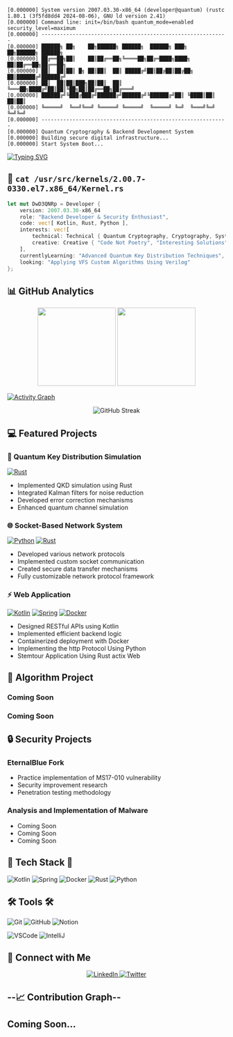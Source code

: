 <!-- Header -->
```ascii
[0.000000] System version 2007.03.30-x86_64 (developer@quantum) (rustc 1.80.1 (3f5fd8dd4 2024-08-06), GNU ld version 2.41)
[0.000000] Command line: init=/bin/bash quantum_mode=enabled security_level=maximum
[0.000000] ------------------------------------------------------------
[0.000000] ██████╗ ██╗    ██╗██████╗ ██████╗  ██████╗ ███╗   ██╗██████╗ ██████╗ 
[0.000000] ██╔══██╗██║    ██║██╔══██╗╚════██╗██╔═████╗████╗  ██║██╔══██╗██╔══██╗
[0.000000] ██║  ██║██║ █╗ ██║██║  ██║ █████╔╝██║██╔██║██╔██╗ ██║██████╔╝██████╔╝
[0.000000] ██║  ██║██║███╗██║██║  ██║ ╚═══██╗████╔╝██║██║╚██╗██║██╔══██╗██╔═══╝ 
[0.000000] ██████╔╝╚███╔███╔╝██████╔╝██████╔╝╚██████╔╝██║ ╚████║██║  ██║██║     
[0.000000] ╚═════╝  ╚══╝╚══╝ ╚═════╝ ╚═════╝  ╚═════╝ ╚═╝  ╚═══╝╚═╝  ╚═╝╚═╝     
[0.000000] ------------------------------------------------------------
[0.000000] Quantum Cryptography & Backend Development System
[0.000000] Building secure digital infrastructure...
[0.000000] Start System Boot...
```
<!--![header](https://capsule-render.vercel.app/api?type=waving&height=250&color=0:000000,50:4B0082,100:9400D3&text=Backend%20Development&fontAlign=50&fontAlignY=35&desc=Crafting%20Secure%20Digital%20Solutions&descAlign=50&descAlignY=55&fontColor=ffffff&stroke=ffffff&strokeWidth=2)-->


<!-- Introduction Typing Effect -->
[![Typing SVG](https://readme-typing-svg.demolab.com?font=IBM+Plex+Mono&weight=500&size=20&duration=2000&pause=300&color=36BCF7&vCenter=true&multiline=true&random=false&width=1000&height=230&lines=%5B2007.03.30+00:00:01%5D+[+Initialize+]+>+Loading+Operator+System:+3QNRpDwD-x86_64...;%5B2007.03.30+00:00:02%5D+[+SUCCESS+]+>+Development+Operator+System+Kernel+loaded;%5B2007.03.30+00:00:03%5D+[+INFO+]+>+Primary+skills+activated:+Kotlin%2C+Rust%2C+Python;%5B2007.03.30+00:00:04%5D+[+INFO+]+>+Security+System+Implementation:+IN_PROGRES;%5B2007.03.30+00:00:05%5D+[+INFO+]+>+Quantum+protocols+initialized...;%5B2007.03.30+00:00:06%5D+[+STATUS+]+>+Cryptography+Modules:+Deployment;%5B2007.03.30+00:00:07%5D+[+PROJECT+]+>+Deploying+VFS+Custom+Algorithms+with+Verilog;%5B2007.03.30+00:00:08%5D+[+SYSTEM+]+>+All+Modules+Activated,+System+Online)](https://git.io/typing-svg)

## 📄 `cat /usr/src/kernels/2.00.7-0330.el7.x86_64/Kernel.rs`
```Rust
let mut DwD3QNRp = Developer {
    version: 2007.03.30-x86_64
    role: "Backend Developer & Security Enthusiast",
    code: vec![ Kotlin, Rust, Python ],
    interests: vec![
        technical: Technical { Quantum Cryptography, Cryptography, System, Algorithms, Backend, Socket, Network Security },
        creative: Creative { "Code Not Poetry", "Interesting Solutions", "Innovation" }
    ],
    currentlyLearning: "Advanced Quantum Key Distribution Techniques",
    looking: "Applying VFS Custom Algorithms Using Verilog"
};
```

## 📊 GitHub Analytics
<p align="center">
  <img height="180em" src="https://github-readme-stats.vercel.app/api?username=3QNRpDwD&show_icons=true&theme=radical"/>
  <img height="180em" src="https://github-readme-stats.vercel.app/api/top-langs/?username=3QNRpDwD&layout=compact&theme=radical"/>
</p>

<!-- GitHub Activity Graph -->
[![Activity Graph](https://github-readme-activity-graph.vercel.app/graph?username=3QNRpDwD&theme=tokyo-night)](https://github.com/ashutosh00710/github-readme-activity-graph)

<!-- GitHub Streak Stats -->
<p align="center">
  <img src="https://github-readme-streak-stats.herokuapp.com/?user=3QNRpDwD&theme=radical" alt="GitHub Streak"/>
</p>

## 💻 Featured Projects

### 🔐 Quantum Key Distribution Simulation
[![Rust](https://img.shields.io/badge/Rust-000000?style=for-the-badge&logo=rust&logoColor=white)](https://www.rust-lang.org/)
- Implemented QKD simulation using Rust
- Integrated Kalman filters for noise reduction
- Developed error correction mechanisms
- Enhanced quantum channel simulation

### 🌐 Socket-Based Network System
[![Python](https://img.shields.io/badge/Python-14354C?style=for-the-badge&logo=python&logoColor=white)](https://www.python.org/)
[![Rust](https://img.shields.io/badge/Rust-000000?style=for-the-badge&logo=rust&logoColor=white)](https://www.rust-lang.org/)
- Developed various network protocols
- Implemented custom socket communication
- Created secure data transfer mechanisms
- Fully customizable network protocol framework

### ⚡ Web Application
[![Kotlin](https://img.shields.io/badge/Kotlin-0095D5?&style=for-the-badge&logo=kotlin&logoColor=white)](https://kotlinlang.org/)
[![Spring](https://img.shields.io/badge/Spring-6DB33F?style=for-the-badge&logo=spring&logoColor=white)](https://spring.io/)
[![Docker](https://img.shields.io/badge/Docker-2CA5E0?style=for-the-badge&logo=docker&logoColor=white)](https://www.docker.com/)
- Designed RESTful APIs using Kotlin
- Implemented efficient backend logic
- Containerized deployment with Docker
- Implementing the http Protocol Using Python
- Stemtour Application Using Rust actix Web

## 🔧 Algorithm Project

### Coming Soon

### Coming Soon

## 🔒 Security Projects

### EternalBlue Fork
- Practice implementation of MS17-010 vulnerability
- Security improvement research
- Penetration testing methodology

### Analysis and Implementation of Malware
- Coming Soon
- Coming Soon
- Coming Soon

## 🚀 Tech Stack 🚀
![Kotlin](https://img.shields.io/badge/Kotlin-0095D5?&style=for-the-badge&logo=kotlin&logoColor=white)
![Spring](https://img.shields.io/badge/Spring-6DB33F?style=for-the-badge&logo=spring&logoColor=white)
![Docker](https://img.shields.io/badge/Docker-2CA5E0?style=for-the-badge&logo=docker&logoColor=white)
![Rust](https://img.shields.io/badge/Rust-000000?style=for-the-badge&logo=rust&logoColor=white)
![Python](https://img.shields.io/badge/Python-14354C?style=for-the-badge&logo=python&logoColor=white)



## 🛠 Tools 🛠
![Git](https://img.shields.io/badge/git-F05033.svg?style=for-the-badge&logo=git&logoColor=white)
![GitHub](https://img.shields.io/badge/github-181717.svg?style=for-the-badge&logo=github&logoColor=white)
![Notion](https://img.shields.io/badge/Notion-F3F3F3.svg?style=for-the-badge&logo=notion&logoColor=black)


![VSCode](https://img.shields.io/badge/VSCode-2C2C32.svg?style=for-the-badge&logo=visual-studio-code&logoColor=22ABF3)
![IntelliJ](https://img.shields.io/badge/IntelliJ-2C2C32.svg?style=for-the-badge&logo=IntelliJ&logoColor=F37726)

## 🤝 Connect with Me
<p align="center">
  <a href="https://linkedin.com/in/YourLinkedIn">
    <img src="https://img.shields.io/badge/LinkedIn-0077B5?style=for-the-badge&logo=linkedin&logoColor=white" alt="LinkedIn"/>
  </a>
  <a href="https://twitter.com/YourTwitter">
    <img src="https://img.shields.io/badge/Twitter-1DA1F2?style=for-the-badge&logo=twitter&logoColor=white" alt="Twitter"/>
  </a>
</p>

## --📈 Contribution Graph--


## Coming Soon...
